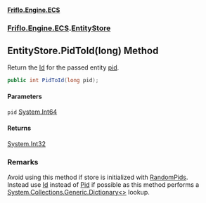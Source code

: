 #### [Friflo.Engine.ECS](index.md#'index')
### [Friflo.Engine.ECS](Friflo.Engine.ECS.md#'Friflo.Engine.ECS').[EntityStore](EntityStore.md#'Friflo.Engine.ECS.EntityStore')

## EntityStore.PidToId(long) Method

Return the [Id](Entity.Id.md#'Friflo.Engine.ECS.Entity.Id') for the passed entity [pid](EntityStore.PidToId(long).md#Friflo.Engine.ECS.EntityStore.PidToId(long).pid#'Friflo.Engine.ECS.EntityStore.PidToId(long).pid').

```csharp
public int PidToId(long pid);
```
#### Parameters

<a name='Friflo.Engine.ECS.EntityStore.PidToId(long).pid'></a>

`pid` [System.Int64](https://docs.microsoft.com/en-us/dotnet/api/System.Int64#'System.Int64')

#### Returns
[System.Int32](https://docs.microsoft.com/en-us/dotnet/api/System.Int32#'System.Int32')

### Remarks
Avoid using this method if store is initialized with [RandomPids](PidType.md#Friflo.Engine.ECS.PidType.RandomPids#'Friflo.Engine.ECS.PidType.RandomPids').<br/>
Instead use [Id](Entity.Id.md#'Friflo.Engine.ECS.Entity.Id') instead of [Pid](Entity.Pid.md#'Friflo.Engine.ECS.Entity.Pid') if possible
as this method performs a [System.Collections.Generic.Dictionary&lt;&gt;](https://docs.microsoft.com/en-us/dotnet/api/System.Collections.Generic.Dictionary-2#'System.Collections.Generic.Dictionary`2') lookup.